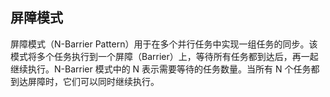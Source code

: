 ## 屏障模式

屏障模式（N-Barrier Pattern）用于在多个并行任务中实现一组任务的同步。该模式将多个任务执行到一个屏障（Barrier）上，等待所有任务都到达后，再一起继续执行。N-Barrier 模式中的 N 表示需要等待的任务数量。当所有 N 个任务都到达屏障时，它们可以同时继续执行。
